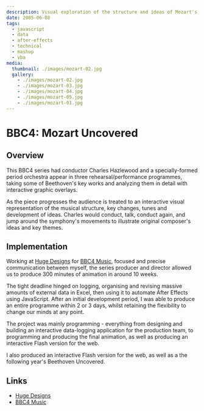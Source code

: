 ```yaml
---
description: Visual exploration of the structure and ideas of Mozart's symphonies
date: 2005-06-08
tags:
  - javascript
  - data
  - after-effects
  - technical
  - mashup
  - vba
media:
  thumbnail: ./images/mozart-02.jpg
  gallery:
    - ./images/mozart-02.jpg
    - ./images/mozart-03.jpg
    - ./images/mozart-04.jpg
    - ./images/mozart-05.jpg
    - ./images/mozart-01.jpg
---
```


# BBC4: Mozart Uncovered

## Overview

This BBC4 series had conductor Charles Hazlewood and a specially-formed period orchestra appear in three rehearsal/performance programmes, taking some of Beethoven's key works and analyzing them in detail with interactive graphic overlays.

As the piece progresses the audience is treated to an interactive visual representation of the musical structure, key changes, tunes and development of ideas. Charles would conduct, talk, conduct again, and jump around the symphony's movements to illustrate original composer's  ideas and key themes.

## Implementation

Working at [Huge Designs](https://hugedesigns.co.uk) for [BBC4 Music](https://bbc.co.uk/tv/categories/music), focused and precise communication between myself, the series producer and director allowed us to produce 300 minutes of animation in around 10 weeks.

The tight deadline hinged on logging, organising and revising massive amounts of external data in Excel, then using it to automate After Effects using JavaScript. After an initial development period, I was able to produce an entire programme within 2 or 3 days, whilst retaining the flexibility to change our minds at any point.

The project was mainly programming - everything from designing and building an interactive data-logging application for the production team, to programming and producing the final animation, as well as producing an interactive Flash version for the web.

I also produced an interactive Flash version for the web, as well as a the following year's Beethoven Uncovered.

## Links

- [Huge Designs](http://hugedesigns.co.uk)
- [BBC4 Music](http://bbc.co.uk/tv/categories/music)
